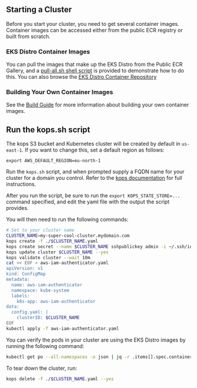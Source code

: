## Starting a Cluster

Before you start your cluster, you need to get several container images.
Container images can be accessed either from the public ECR registry or
built from scratch.

### EKS Distro Container Images

You can pull the images that make up the EKS Distro from the Public ECR Gallery,
and a [pull-all.sh shell
script](https://github.com/aws/eks-distro/blob/main/development/pull-all.sh) is
provided to demonstrate how to do this. You can also browse the [EKS Distro
Container Repository](https://gallery.ecr.aws/?searchTerm=eks-distro&verified=verified)

### Building Your Own Container Images
See the [Build Guide](build.md) for more information about building your own
container images.

## Run the kops.sh script

The kops S3 bucket and Kubernetes cluster will be created by default in
`us-east-1`. If you want to change this, set a default region as follows:

```
export AWS_DEFAULT_REGION=eu-north-1
```

Run the `kops.sh` script, and when prompted supply a FQDN name for your cluster
for a domain you control. Refer to the [kops
documentation](https://kops.sigs.k8s.io/getting_started/aws/) for
full instructions.

After you run the script, be sure to run the `export KOPS_STATE_STORE=...`
command specified, and edit the yaml file with the output the script provides.

You will then need to run the following commands:
```bash
# Set to your cluster name
CLUSTER_NAME=my-super-cool-cluster.mydomain.com
kops create -f ./$CLUSTER_NAME.yaml
kops create secret --name $CLUSTER_NAME sshpublickey admin -i ~/.ssh/id_rsa.pub
kops update cluster $CLUSTER_NAME --yes
kops validate cluster --wait 10m
cat << EOF > aws-iam-authenticator.yaml
apiVersion: v1
kind: ConfigMap
metadata:
  name: aws-iam-authenticator
  namespace: kube-system
  labels:
    k8s-app: aws-iam-authenticator
data:
  config.yaml: |
    clusterID: $CLUSTER_NAME
EOF
kubectl apply -f aws-iam-authenticator.yaml
```
You can verify the pods in your cluster are using the EKS Distro images by running
the following command:
```bash
kubectl get po --all-namespaces -o json | jq -r .items[].spec.containers[].image | sort -u
```
To tear down the cluster, run:
```bash
kops delete -f ./$CLUSTER_NAME.yaml --yes
```
